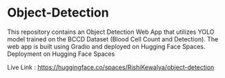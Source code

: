 # Object-Detection
This repository contains an Object Detection Web App that utilizes YOLO model trained on the BCCD Dataset (Blood Cell Count and Detection). The web app is built using Gradio and deployed on Hugging Face Spaces.
Deployment on Hugging Face Spaces

Live Link : https://huggingface.co/spaces/RishiKewalya/object-detection
